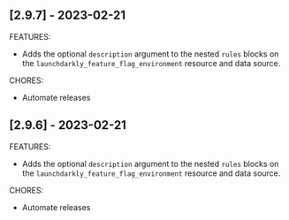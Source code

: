 ## [2.9.7] - 2023-02-21
FEATURES:

- Adds the optional `description` argument to the nested `rules` blocks on the `launchdarkly_feature_flag_environment` resource and data source.

CHORES: 

- Automate releases

## [2.9.6] - 2023-02-21
FEATURES:

- Adds the optional `description` argument to the nested `rules` blocks on the `launchdarkly_feature_flag_environment` resource and data source.

CHORES: 

- Automate releases
